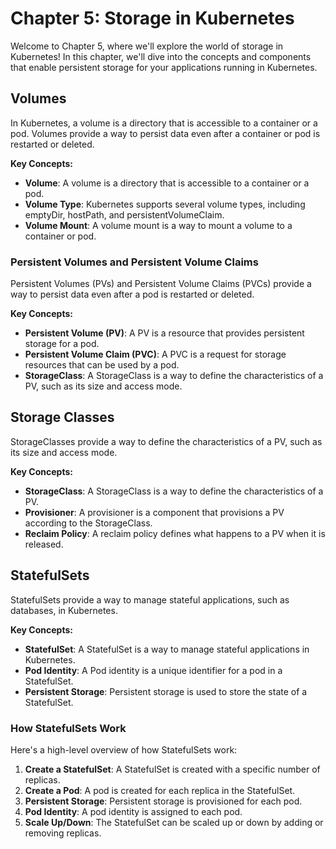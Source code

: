 # **Chapter 5: Storage in Kubernetes**

Welcome to Chapter 5, where we'll explore the world of storage in Kubernetes! In this chapter, we'll dive into the concepts and components that enable persistent storage for your applications running in Kubernetes.

## **Volumes**

In Kubernetes, a volume is a directory that is accessible to a container or a pod. Volumes provide a way to persist data even after a container or pod is restarted or deleted.

**Key Concepts:**

- **Volume**: A volume is a directory that is accessible to a container or a pod.
- **Volume Type**: Kubernetes supports several volume types, including emptyDir, hostPath, and persistentVolumeClaim.
- **Volume Mount**: A volume mount is a way to mount a volume to a container or pod.

### **Persistent Volumes and Persistent Volume Claims**

Persistent Volumes (PVs) and Persistent Volume Claims (PVCs) provide a way to persist data even after a pod is restarted or deleted.

**Key Concepts:**

- **Persistent Volume (PV)**: A PV is a resource that provides persistent storage for a pod.
- **Persistent Volume Claim (PVC)**: A PVC is a request for storage resources that can be used by a pod.
- **StorageClass**: A StorageClass is a way to define the characteristics of a PV, such as its size and access mode.

## **Storage Classes**

StorageClasses provide a way to define the characteristics of a PV, such as its size and access mode.

**Key Concepts:**

- **StorageClass**: A StorageClass is a way to define the characteristics of a PV.
- **Provisioner**: A provisioner is a component that provisions a PV according to the StorageClass.
- **Reclaim Policy**: A reclaim policy defines what happens to a PV when it is released.

## **StatefulSets**

StatefulSets provide a way to manage stateful applications, such as databases, in Kubernetes.

**Key Concepts:**

- **StatefulSet**: A StatefulSet is a way to manage stateful applications in Kubernetes.
- **Pod Identity**: A Pod identity is a unique identifier for a pod in a StatefulSet.
- **Persistent Storage**: Persistent storage is used to store the state of a StatefulSet.

### **How StatefulSets Work**

Here's a high-level overview of how StatefulSets work:

1. **Create a StatefulSet**: A StatefulSet is created with a specific number of replicas.
2. **Create a Pod**: A pod is created for each replica in the StatefulSet.
3. **Persistent Storage**: Persistent storage is provisioned for each pod.
4. **Pod Identity**: A pod identity is assigned to each pod.
5. **Scale Up/Down**: The StatefulSet can be scaled up or down by adding or removing replicas.
